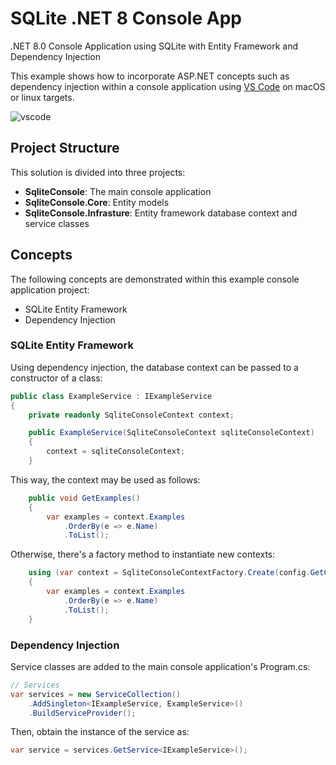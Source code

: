 # SQLite .NET 8 Console App
.NET 8.0 Console Application using SQLite with Entity Framework and Dependency Injection

This example shows how to incorporate ASP.NET concepts such as dependency injection within a console application using [VS Code](https://code.visualstudio.com/) on macOS or linux targets.

![vscode](https://user-images.githubusercontent.com/1213591/106406012-9d305c00-63fd-11eb-98e0-c2a0fca08afe.png)

## Project Structure

This solution is divided into three projects:

- **SqliteConsole**: The main console application
- **SqliteConsole.Core**: Entity models
- **SqliteConsole.Infrasture**: Entity framework database context and service classes

## Concepts

The following concepts are demonstrated within this example console application project:
- SQLite Entity Framework
- Dependency Injection

### SQLite Entity Framework

Using dependency injection, the database context can be passed to a constructor of a class:

```cs
public class ExampleService : IExampleService
{
    private readonly SqliteConsoleContext context;

    public ExampleService(SqliteConsoleContext sqliteConsoleContext)
    {
        context = sqliteConsoleContext;
    }
```

This way, the context may be used as follows:

```cs
    public void GetExamples()
    {
        var examples = context.Examples
            .OrderBy(e => e.Name)
            .ToList();
```

Otherwise, there's a factory method to instantiate new contexts:

```cs
    using (var context = SqliteConsoleContextFactory.Create(config.GetConnectionString("DefaultConnection")))
    {
        var examples = context.Examples
            .OrderBy(e => e.Name)
            .ToList();
    }
```
        
### Dependency Injection

Service classes are added to the main console application's Program.cs:

```cs
// Services
var services = new ServiceCollection()
    .AddSingleton<IExampleService, ExampleService>()
    .BuildServiceProvider();
```

Then, obtain the instance of the service as:

```cs
var service = services.GetService<IExampleService>();
```
